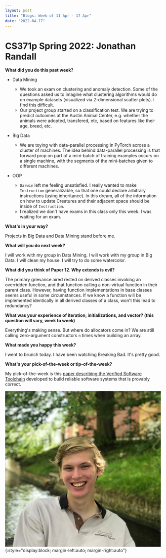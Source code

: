 ```yaml
---
layout: post
title: "Blogs: Week of 11 Apr - 17 Apr"
date: "2022-04-17"
---
```


# CS371p Spring 2022: Jonathan Randall

**What did you do this past week?** 

- Data Mining
    - We took an exam on clustering and anomaly detection. Some of the questions asked us to imagine what clustering algorithms would do on example datasets (visualized via 2-dimensional scatter plots). I find this difficult.
    - Our project group started on a classification test. We are trying to predict outcomes at the Austin Animal Center, e.g. whether the animals were adopted, transfered, etc, based on features like their age, breed, etc.

- Big Data
    - We are toying with data-parallel processing in PyTorch across a cluster of machines. The idea behind data-parallel processing is that forward prop on part of a mini-batch of training examples occurs on a single machine, with the segments of the mini-batches given to different machines.

- OOP
    - `Darwin` left me feeling unsatisfied. I really wanted to make `Instruction` generalizable, so that one could declare arbitrary instructions (using inheritance). In this dream, all of the information on how to update Creatures and their adjacent space should be inside of `Instruction`.
    - I realized we don't have exams in this class only this week. I was waiting for an exam.

**What's in your way?**

Projects in Big Data and Data Mining stand before me.

**What will you do next week?**

I will work with my group in Data Mining. I will work with my group in Big Data. I will clean my house. I will try to do some watercolor.

**What did you think of Paper 12. Why extends is evil?**

The primary grievance aired rested on derived classes invoking an overridden function, and that function calling a non-virtual function in their parent class. However, having function implementations in base classes seems useful in some circumstances. If we know a function will be implemented identically in all derived classes of a class, won't this lead to redundancy?

**What was your experience of iteration, initializations, and vector? (this question will vary, week to week)**

Everything's making sense. But where do allocators come in? We are still calling zero-argument constructors `n` times when building an array.

**What made you happy this week?**

I went to brunch today. I have been watching Breaking Bad. It's pretty good.

**What's your pick-of-the-week or tip-of-the-week?**

My pick-of-the-week is this [paper describing the Verified Software Toolchain](https://www.cs.princeton.edu/~appel/papers/vst.pdf) developed to build reliable software systems that is provably correct.

![Headshot](/assets/jonathan.png){:style="display:block; margin-left:auto; margin-right:auto"}